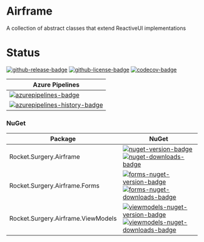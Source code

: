 # Airframe
A collection of abstract classes that extend ReactiveUI implementations

# Status
<!-- badges -->
[![github-release-badge]][github-release]
[![github-license-badge]][github-license]
[![codecov-badge]][codecov]
<!-- badges -->


<!-- history badges -->
| Azure Pipelines |
| --------------- |
| [![azurepipelines-badge]][azurepipelines] |
| [![azurepipelines-history-badge]][azurepipelines-history] |
<!-- history badges -->

### NuGet

<!-- nuget packages -->
| Package | NuGet |
| ------- | ----- |
| Rocket.Surgery.Airframe | [![nuget-version-badge]![nuget-downloads-badge]][nuget] |
| Rocket.Surgery.Airframe.Forms | [![forms-nuget-version-badge]![forms-nuget-downloads-badge]][forms-nuget] |
| Rocket.Surgery.Airframe.ViewModels | [![viewmodels-nuget-version-badge]![viewmodels-nuget-downloads-badge]][viewmodels-nuget] |
<!-- nuget packages -->

<!-- generated references -->
[github-release]: https://github.com/RocketSurgeonsGuild/Airframe/releases/latest
[github-release-badge]: https://img.shields.io/github/release/RocketSurgeonsGuild/Airframe.svg?logo=github&style=flat "Latest Release"
[github-license]: https://github.com/RocketSurgeonsGuild/Airframe/blob/master/LICENSE
[github-license-badge]: https://img.shields.io/github/license/RocketSurgeonsGuild/Airframe.svg?style=flat "License"
[codecov]: https://codecov.io/gh/RocketSurgeonsGuild/Airframe
[codecov-badge]: https://img.shields.io/codecov/c/github/RocketSurgeonsGuild/Airframe.svg?color=E03997&label=codecov&logo=codecov&logoColor=E03997&style=flat "Code Coverage"

[azurepipelines]: https://dev.azure.com/RocketSurgeonsGuild/Libraries/_apis/build/status/RSG.Airframe?branchName=master
[azurepipelines-badge]: https://img.shields.io/azure-devops/build/RocketSurgeonsGuild/Libraries/27.svg?color=98C6FF&label=azure%20pipelines&logo=azuredevops&logoColor=98C6FF&style=flat "Azure Pipelines Status"
[azurepipelines-history]: https://dev.azure.com/RocketSurgeonsGuild/Libraries/_build/latest?definitionId=27&branchName=master
[azurepipelines-history-badge]: https://buildstats.info/azurepipelines/chart/RocketSurgeonsGuild/Libraries/27?includeBuildsFromPullRequest=false "Azure Pipelines History"

[nuget]: https://www.nuget.org/packages/Rocket.Surgery.Airframe/
[nuget-version-badge]: https://img.shields.io/nuget/v/Rocket.Surgery.Airframe.svg?color=004880&logo=nuget&style=flat-square "NuGet Version"
[nuget-downloads-badge]: https://img.shields.io/nuget/dt/Rocket.Surgery.Airframe.svg?color=004880&logo=nuget&style=flat-square "NuGet Downloads"

[forms-nuget]: https://www.nuget.org/packages/Rocket.Surgery.Airframe.Forms/
[forms-nuget-version-badge]: https://img.shields.io/nuget/v/Rocket.Surgery.Airframe.Forms.svg?color=004880&logo=nuget&style=flat-square "NuGet Version"
[forms-nuget-downloads-badge]: https://img.shields.io/nuget/dt/Rocket.Surgery.Airframe.Forms.svg?color=004880&logo=nuget&style=flat-square "NuGet Downloads"

[viewmodels-nuget]: https://www.nuget.org/packages/Rocket.Surgery.Airframe.ViewModels/
[viewmodels-nuget-version-badge]: https://img.shields.io/nuget/v/Rocket.Surgery.Airframe.ViewModels.svg?color=004880&logo=nuget&style=flat-square "NuGet Version"
[viewmodels-nuget-downloads-badge]: https://img.shields.io/nuget/dt/Rocket.Surgery.Airframe.ViewModels.svg?color=004880&logo=nuget&style=flat-square "NuGet Downloads"
<!-- generated references -->